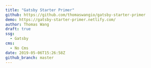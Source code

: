 ```yaml
---
title: "Gatsby Starter Primer"
github: https://github.com/thomaswangio/gatsby-starter-primer
demo: https://gatsby-starter-primer.netlify.com/
author: Thomas Wang
draft: true
ssg:
  - Gatsby
cms:
  - No Cms
date: 2019-05-06T15:26:58Z
github_branch: master
---
```

